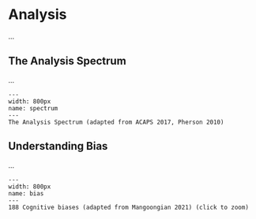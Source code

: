 # Analysis
...

## The Analysis Spectrum
...

```{figure} ./images/analysisspectrum.png
---
width: 800px
name: spectrum
---
The Analysis Spectrum (adapted from ACAPS 2017, Pherson 2010)
```

## Understanding Bias
...

```{figure} ./images/cognitive-bias.jpg
---
width: 800px
name: bias
---
188 Cognitive biases (adapted from Mangoongian 2021) (click to zoom)
```